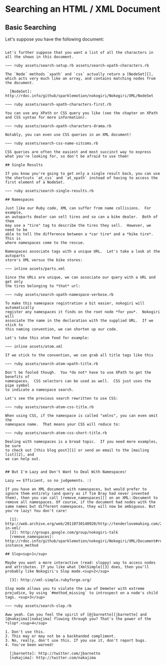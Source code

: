# Searching an HTML / XML Document

## Basic Searching

Let's suppose you have the following document:

~~~ inline assets/shows.xml

Let's further suppose that you want a list of all the characters in
all the shows in this document.

~~~ ruby assets/search-setup.rb assets/search-xpath-characters.rb

The `Node` methods `xpath` and `css` actually return a [NodeSet][],
which acts very much like an array, and contains matching nodes from
the document.

  [NodeSet]: http://rdoc.info/github/sparklemotion/nokogiri/Nokogiri/XML/NodeSet

~~~ ruby assets/search-xpath-characters-first.rb

You can use any XPath or CSS query you like (see the chapter on XPath
and CSS syntax for more information).

~~~ ruby assets/search-xpath-characters-drama.rb

Notably, you can even use CSS queries in an XML document!

~~~ ruby assets/search-css-name-sitcoms.rb

CSS queries are often the easiest and most succinct way to express
what you're looking for, so don't be afraid to use them!

## Single Results

If you know you're going to get only a single result back, you can use
the shortcuts `at_css` and `at_xpath` instead of having to access the
first element of a NodeSet.

~~~ ruby assets/search-single-results.rb

## Namespaces

Just like our Ruby code, XML can suffer from name collisions.  For example,
an autoparts dealer can sell tires and so can a bike dealer.  Both of them
may use a "tire" tag to describe the tires they sell.  However, we need to be
able to tell the difference between a *car tire* and a *bike tire*.  This is
where namespaces come to the rescue.

Namespaces associate tags with a unique URL.  Let's take a look at the autoparts
store's XML versus the bike stores:

~~~ inline assets/parts.xml

Since the URLs are unique, we can associate our query with a URL and get only
the tires belonging to *that* url:

~~~ ruby assets/search-xpath-namespace-verbose.rb

To make this namespace registration a bit easier, nokogiri will automatically
register any namespaces it finds on the root node *for you*.  Nokogiri will
associate the name in the declaration with the supplied URL.  If we stick to
this naming convention, we can shorten up our code.

Let's take this atom feed for example:

~~~ inline assets/atom.xml

If we stick to the convention, we can grab all title tags like this

~~~ ruby assets/search-atom-xpath-title.rb

Don't be fooled though.  You *do not* have to use XPath to get the benefits of
namespaces.  CSS selectors can be used as well.  CSS just uses the pipe symbol
to indicate a namespace search.

Let's see the previous search rewritten to use CSS:

~~~ ruby assets/search-atom-css-title.rb

When using CSS, if the namespace is called "xmlns", you can even omit the
namespace name.  That means your CSS will reduce to:

~~~ ruby assets/search-atom-css-short-title.rb

Dealing with namespaces is a broad topic.  If you need more examples, be sure
to check out [this blog post][1] or send an email to the [mailing list][2], and
we can help out.


## But I'm Lazy and Don't Want to Deal With Namespaces!

Lazy == Efficient, so no judgements. :)

If you have an XML document with namespaces, but would prefer to
ignore them entirely (and query as if Tim Bray had never invented
them), then you can call [remove_namespaces][] on an XML::Document to
remove all namespaces. Of course, if the document had nodes with the
same names but different namespaces, they will now be ambiguous. But
you're lazy! You don't care!

  [1]: http://web.archive.org/web/20110730140920/http://tenderlovemaking.com/2009/04/23/namespaces-in-xml/
  [2]: http://groups.google.com/group/nokogiri-talk
  [remove_namespaces]: http://rdoc.info/github/sparklemotion/nokogiri/Nokogiri/XML/Document#remove_namespaces%21-instance_method

## Slop<sup>1</sup>

Maybe you want a more interactive (read: sloppy) way to access nodes
and attributes. If you like what [XmlSimple][3] does, then you'll
probably like Nokogiri's Slop mode.<sup>2</sup>

  [3]: http://xml-simple.rubyforge.org/

Slop mode allows you to violate the Law of Demeter with extreme
prejudice, by using `#method_missing` to introspect on a node's child tags. <sup>3</sup>

~~~ ruby assets/search-slop.rb

Aww yeah. Can you feel the spirit of [@jbarnette][jbarnette] and
[@nakajima][nakajima] flowing through you? That's the power of the
*slop*.<sup>4</sup>

1. Don't use this.
2. This may or may not be a backhanded compliment.
3. No, really, don't use this. If you use it, don't report bugs.
4. You've been warned!

  [jbarnette]: http://twitter.com/jbarnette
  [nakajima]: http://twitter.com/nakajima
